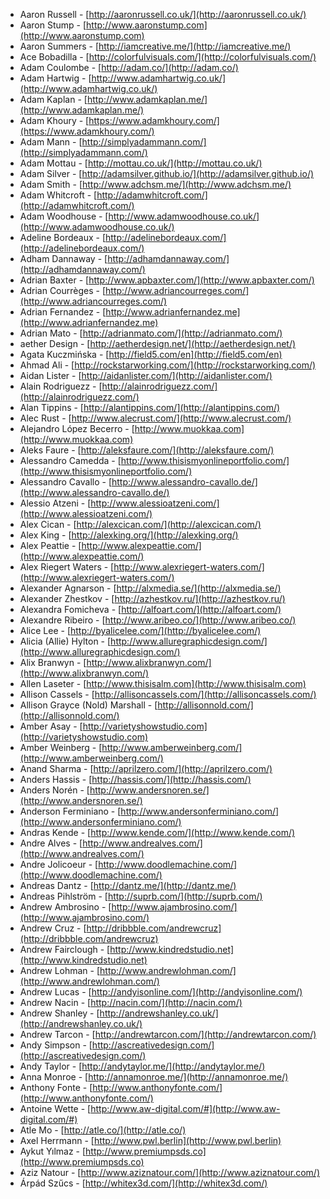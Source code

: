  * Aaron Russell - [http://aaronrussell.co.uk/](http://aaronrussell.co.uk/)
 * Aaron Stump - [http://www.aaronstump.com](http://www.aaronstump.com)
 * Aaron Summers - [http://iamcreative.me/](http://iamcreative.me/)
 * Ace Bobadilla - [http://colorfulvisuals.com/](http://colorfulvisuals.com/)
 * Adam Coulombe - [http://adam.co/](http://adam.co/)
 * Adam Hartwig - [http://www.adamhartwig.co.uk/](http://www.adamhartwig.co.uk/)
 * Adam Kaplan - [http://www.adamkaplan.me/](http://www.adamkaplan.me/)
 * Adam Khoury - [https://www.adamkhoury.com/](https://www.adamkhoury.com/)
 * Adam Mann - [http://simplyadammann.com/](http://simplyadammann.com/)
 * Adam Mottau - [http://mottau.co.uk/](http://mottau.co.uk/)
 * Adam Silver - [http://adamsilver.github.io/](http://adamsilver.github.io/)
 * Adam Smith - [http://www.adchsm.me/](http://www.adchsm.me/)
 * Adam Whitcroft - [http://adamwhitcroft.com/](http://adamwhitcroft.com/)
 * Adam Woodhouse - [http://www.adamwoodhouse.co.uk/](http://www.adamwoodhouse.co.uk/)
 * Adeline Bordeaux - [http://adelinebordeaux.com/](http://adelinebordeaux.com/)
 * Adham Dannaway - [http://adhamdannaway.com/](http://adhamdannaway.com/)
 * Adrian Baxter - [http://www.apbaxter.com/](http://www.apbaxter.com/)
 * Adrian Courrèges - [http://www.adriancourreges.com/](http://www.adriancourreges.com/)
 * Adrian Fernandez - [http://www.adrianfernandez.me](http://www.adrianfernandez.me)
 * Adrian Mato - [http://adrianmato.com/](http://adrianmato.com/)
 * aether Design - [http://aetherdesign.net/](http://aetherdesign.net/)
 * Agata Kuczmińska - [http://field5.com/en](http://field5.com/en)
 * Ahmad Ali - [http://rockstarworking.com/](http://rockstarworking.com/)
 * Aidan Lister - [http://aidanlister.com/](http://aidanlister.com/)
 * Alain Rodriguezz - [http://alainrodriguezz.com/](http://alainrodriguezz.com/)
 * Alan Tippins - [http://alantippins.com/](http://alantippins.com/)
 * Alec Rust - [http://www.alecrust.com/](http://www.alecrust.com/)
 * Alejandro López Becerro - [http://www.muokkaa.com](http://www.muokkaa.com)
 * Aleks Faure - [http://aleksfaure.com/](http://aleksfaure.com/)
 * Alessandro Camedda - [http://www.thisismyonlineportfolio.com/](http://www.thisismyonlineportfolio.com/)
 * Alessandro Cavallo - [http://www.alessandro-cavallo.de/](http://www.alessandro-cavallo.de/)
 * Alessio Atzeni - [http://www.alessioatzeni.com/](http://www.alessioatzeni.com/)
 * Alex Cican - [http://alexcican.com/](http://alexcican.com/)
 * Alex King - [http://alexking.org/](http://alexking.org/)
 * Alex Peattie - [http://www.alexpeattie.com/](http://www.alexpeattie.com/)
 * Alex Riegert Waters - [http://www.alexriegert-waters.com/](http://www.alexriegert-waters.com/)
 * Alexander Agnarson - [http://alxmedia.se/](http://alxmedia.se/)
 * Alexander Zhestkov - [http://azhestkov.ru/](http://azhestkov.ru/)
 * Alexandra Fomicheva - [http://alfoart.com/](http://alfoart.com/)
 * Alexandre Ribeiro - [http://www.aribeo.co/](http://www.aribeo.co/)
 * Alice Lee - [http://byalicelee.com/](http://byalicelee.com/)
 * Alicia (Allie) Hylton - [http://www.alluregraphicdesign.com/](http://www.alluregraphicdesign.com/)
 * Alix Branwyn - [http://www.alixbranwyn.com/](http://www.alixbranwyn.com/)
 * Allen Laseter - [http://www.thisisalm.com](http://www.thisisalm.com)
 * Allison Cassels - [http://allisoncassels.com/](http://allisoncassels.com/)
 * Allison Grayce (Nold) Marshall - [http://allisonnold.com/](http://allisonnold.com/)
 * Amber Asay - [http://varietyshowstudio.com](http://varietyshowstudio.com)
 * Amber Weinberg - [http://www.amberweinberg.com/](http://www.amberweinberg.com/)
 * Anand Sharma - [http://aprilzero.com/](http://aprilzero.com/)
 * Anders Hassis - [http://hassis.com/](http://hassis.com/)
 * Anders Norén - [http://www.andersnoren.se/](http://www.andersnoren.se/)
 * Anderson Ferminiano - [http://www.andersonferminiano.com/](http://www.andersonferminiano.com/)
 * Andras Kende - [http://www.kende.com/](http://www.kende.com/)
 * Andre Alves - [http://www.andrealves.com/](http://www.andrealves.com/)
 * Andre Jolicoeur - [http://www.doodlemachine.com/](http://www.doodlemachine.com/)
 * Andreas Dantz - [http://dantz.me/](http://dantz.me/)
 * Andreas Pihlström - [http://suprb.com/](http://suprb.com/)
 * Andrew Ambrosino - [http://www.ajambrosino.com/](http://www.ajambrosino.com/)
 * Andrew Cruz - [http://dribbble.com/andrewcruz](http://dribbble.com/andrewcruz)
 * Andrew Fairclough - [http://www.kindredstudio.net](http://www.kindredstudio.net)
 * Andrew Lohman - [http://www.andrewlohman.com/](http://www.andrewlohman.com/)
 * Andrew Lucas - [http://andyisonline.com/](http://andyisonline.com/)
 * Andrew Nacin - [http://nacin.com/](http://nacin.com/)
 * Andrew Shanley - [http://andrewshanley.co.uk/](http://andrewshanley.co.uk/)
 * Andrew Tarcon - [http://andrewtarcon.com/](http://andrewtarcon.com/)
 * Andy Simpson - [http://ascreativedesign.com/](http://ascreativedesign.com/)
 * Andy Taylor - [http://andytaylor.me/](http://andytaylor.me/)
 * Anna Monroe - [http://annamonroe.me/](http://annamonroe.me/)
 * Anthony Fonte - [http://www.anthonyfonte.com/](http://www.anthonyfonte.com/)
 * Antoine Wette - [http://www.aw-digital.com/#](http://www.aw-digital.com/#)
 * Atle Mo - [http://atle.co/](http://atle.co/)
 * Axel Herrmann - [http://www.pwl.berlin](http://www.pwl.berlin)
 * Aykut Yılmaz - [http://www.premiumpsds.co](http://www.premiumpsds.co)
 * Aziz Natour - [http://www.aziznatour.com/](http://www.aziznatour.com/)
 * Árpád Szűcs - [http://whitex3d.com/](http://whitex3d.com/)